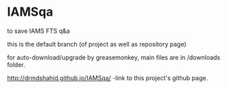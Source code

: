 # IAMSqa

to save IAMS FTS q&a

this is the default branch (of project as well as repository page)

for auto-download/upgrade by greasemonkey, main files are in /downloads folder.

http://drmdshahid.github.io/IAMSqa/
-link to this project's github page.


